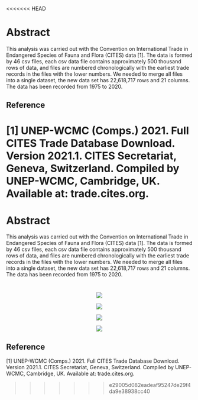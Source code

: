 <<<<<<< HEAD
# Abstract
This analysis was carried out with the Convention on International Trade in Endangered Species of Fauna and Flora (CITES) data [1]. The data is formed by 46 csv files, each csv data file contains approximately 500 thousand rows of data, and files are numbered chronologically with the earliest trade records in the files with the lower numbers. We needed to merge all files into a single dataset, the new data set has 22,618,717 rows and 21 columns. The data has been recorded from 1975 to 2020.  

## Reference
[1] UNEP-WCMC (Comps.) 2021. Full CITES Trade Database Download. Version 2021.1. CITES Secretariat, Geneva, Switzerland. Compiled by UNEP-WCMC, Cambridge, UK. Available
at: trade.cites.org.
=======
# Abstract
This analysis was carried out with the Convention on International Trade in Endangered Species of Fauna and Flora (CITES) data [1]. The data is formed by 46 csv files, each csv data file contains approximately 500 thousand rows of data, and files are numbered chronologically with the earliest trade records in the files with the lower numbers. We needed to merge all files into a single dataset, the new data set has 22,618,717 rows and 21 columns. The data has been recorded from 1975 to 2020.  

#
<p align="center">
  <img src="https://github.com/rcflorestal/CITES_Trade/blob/main/output/CITES_by_Year.png">
</p>

<p align="center">
  <img src="https://github.com/rcflorestal/CITES_Trade/blob/main/output/Top_10_Families_CITES.png">
</p>

<p align="center">
  <img src="https://github.com/rcflorestal/CITES_Trade/blob/main/output/Top_10_Genus_CITES.png">
</p>

<p align="center">
  <img src="https://github.com/rcflorestal/CITES_Trade/blob/main/output/Top_10_Species_CITES.png">
</p>

## Reference
[1] UNEP-WCMC (Comps.) 2021. Full CITES Trade Database Download. Version 2021.1. CITES Secretariat, Geneva, Switzerland. Compiled by UNEP-WCMC, Cambridge, UK. Available
at: trade.cites.org.
>>>>>>> e29005d082eadeaf95247de29f4da9e38938cc40
